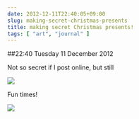 ```yaml
---
date: 2012-12-11T22:40:05+09:00
slug: making-secret-christmas-presents
title: making secret Christmas presents!
tags: [ "art", "journal" ]
---
```


##22:40 Tuesday 11 December 2012

Not so secret if I post online, but still

[![](/images/2012/12/IMG_3265-300x225.jpg)](/images/2012/12/IMG_3265.jpg)

Fun times!

[![](/images/2012/12/IMG_3269-1024x768.jpg)](/images/2012/12/IMG_3269.jpg)
